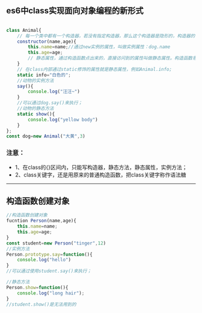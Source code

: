 ## es6中class实现面向对象编程的新形式

```js

class Animal{
    // 每一个类中都有一个构造器，若没有指定构造器，那么这个构造器是隐形的，构造器的作用，就是每当new一个类，必然优先执行构造器中的代码
    constructor(name,age){
        this.name=name;//通过new实例的属性，叫做实例属性：dog.name
        this.age=age;
        // 静态属性，通过构造函数点出来的，直接访问到的属性叫做静态属性。构造函数名.属性
    }
    // 在class内部通过static修饰的属性就是静态属性，例如Animal.info;
    static info="白色的";
    //动物的实例方法
    say(){
        console.log("汪汪~")
    }
    //可以通过dog.say()来执行；
    //动物的静态方法
    static show(){
        console.log("yellow body")
    }
};
const dog=new Animal("大黄",3)
```

### 注意：
- 1、在class的{}区间内，只能写构造器，静态方法，静态属性，实例方法；
- 2、class关键字，还是用原来的普通构造函数，把class关键字称作语法糖

---

## 构造函数创建对象

```js
//构造函数创建对象
fucntion Person(name,age){
    this.name=name;
    this.age=age;
}
const student=new Person("tinger",12)
//实例方法
Person.prototype.say=function(){
    console.log("hello")
}
//可以通过使用student.say()来执行；

//静态方法
Person.show=function(){
    console.log("long hair");
}
//student.show()是无法用到的
```

